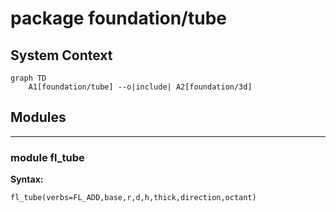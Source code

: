 # package foundation/tube


## System Context

```mermaid
graph TD
    A1[foundation/tube] --o|include| A2[foundation/3d]
```

## Modules


---

### module fl_tube

__Syntax:__

    fl_tube(verbs=FL_ADD,base,r,d,h,thick,direction,octant)


